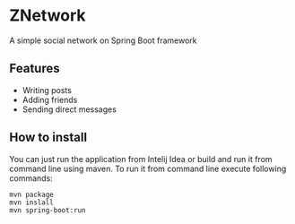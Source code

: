 # ZNetwork
A simple social network on Spring Boot framework

## Features
* Writing posts
* Adding friends
* Sending direct messages

## How to install
You can just run the application from Intelij Idea
or build and run it from command line using maven.
To run it from command line execute following commands:

```
mvn package
mvn inslall
mvn spring-boot:run
```
